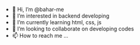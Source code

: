 - 👋 Hi, I’m @bahar-me
- 👀 I’m interested in backend developing
- 🌱 I’m currently learning html, css, js
- 💞️ I’m looking to collaborate on developing codes
- 📫 How to reach me ...

<!---
bahar-me/bahar-me is a ✨ special ✨ repository because its `README.md` (this file) appears on your GitHub profile.
You can click the Preview link to take a look at your changes.
--->
